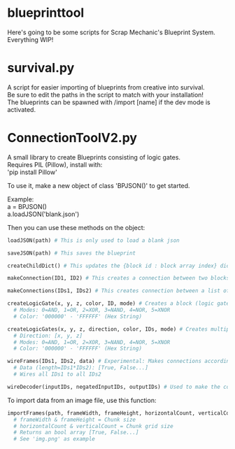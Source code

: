 # blueprinttool

<p>
Here's going to be some scripts for Scrap Mechanic's Blueprint System. Everything WIP!
</p>

# survival.py

<p>
A script for easier importing of blueprints from creative into survival.<br>
Be sure to edit the paths in the script to match with your installation!<br>
The blueprints can be spawned with /import [name] if the dev mode is activated.
</p>

# ConnectionToolV2.py

<p>A small library to create Blueprints consisting of logic gates.<br>
Requires PIL (Pillow), install with:<br>
'pip install Pillow'

To use it, make a new object of class 'BPJSON()' to get started.

Example:<br>
a = BPJSON()<br>
a.loadJSON('blank.json')


Then you can use these methods on the object:
```python
loadJSON(path) # This is only used to load a blank json

saveJSON(path) # This saves the blueprint

createChildDict() # This updates the {block id : block array index} dictionary, do this before making connections!

makeConnection(ID1, ID2) # This creates a connection between two blocks (logic gates)

makeConnections(IDs1, IDs2) # This creates connection between a list of blocks (logic gates)

createLogicGate(x, y, z, color, ID, mode) # Creates a block (logic gate)
  # Modes: 0=AND, 1=OR, 2=XOR, 3=NAND, 4=NOR, 5=XNOR
  # Color: '000000' - 'FFFFFF' (Hex String)

createLogicGates(x, y, z, direction, color, IDs, mode) # Creates multiple blocks (logic gates)
  # Direction: [x, y, z]
  # Modes: 0=AND, 1=OR, 2=XOR, 3=NAND, 4=NOR, 5=XNOR
  # Color: '000000' - 'FFFFFF' (Hex String)

wireFrames(IDs1, IDs2, data) # Experimental: Makes connections according to data
  # Data (length=IDs1*IDs2): [True, False...]
  # Wires all IDs1 to all IDs2

wireDecoder(inputIDs, negatedInputIDs, outputIDs) # Used to make the connections for a decoder
```

To import data from an image file, use this function:
```python
importFrames(path, frameWidth, frameHeight, horizontalCount, verticalCount) # Extracts binary data from an image file
  # frameWidth & frameHeight = Chunk size
  # horizontalCount & verticalCount = Chunk grid size
  # Returns an bool array [True, False...]
  # See 'img.png' as example
```
</p>
